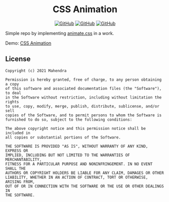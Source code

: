 <!-- markdownlint-disable MD033 MD041 -->

<div align="center">

# CSS Animation
<a href="https://github.com/hendrasob/CSS-Animation/search?l=html"><img src="https://img.shields.io/badge/HTML5-E34F26?style=for-the-badge&logo=html5&logoColor=white" alt="GitHub" /></a>
<a href="https://github.com/hendrasob/CSS-Animation/search?l=css"><img src="https://img.shields.io/badge/CSS3-1572B6?style=for-the-badge&logo=css3&logoColor=white" alt="GitHub" /></a>
<a href="https://github.com/hendrasob/CSS-Animation/search?l=javascript"><img src="https://img.shields.io/badge/JavaScript-F7DF1E?style=for-the-badge&logo=javascript&logoColor=black" alt="GitHub" /></a>

</div>

Simple repo by implementing [animate.css](https://animate.style) in a work.

Demo: [CSS Animation](https://hendrasob.github.io/CSS-Animation)

## License

```
Copyright (c) 2021 Mahendra

Permission is hereby granted, free of charge, to any person obtaining a copy
of this software and associated documentation files (the "Software"), to deal
in the Software without restriction, including without limitation the rights
to use, copy, modify, merge, publish, distribute, sublicense, and/or sell
copies of the Software, and to permit persons to whom the Software is
furnished to do so, subject to the following conditions:

The above copyright notice and this permission notice shall be included in
all copies or substantial portions of the Software.

THE SOFTWARE IS PROVIDED "AS IS", WITHOUT WARRANTY OF ANY KIND, EXPRESS OR
IMPLIED, INCLUDING BUT NOT LIMITED TO THE WARRANTIES OF MERCHANTABILITY,
FITNESS FOR A PARTICULAR PURPOSE AND NONINFRINGEMENT. IN NO EVENT SHALL THE
AUTHORS OR COPYRIGHT HOLDERS BE LIABLE FOR ANY CLAIM, DAMAGES OR OTHER
LIABILITY, WHETHER IN AN ACTION OF CONTRACT, TORT OR OTHERWISE, ARISING FROM,
OUT OF OR IN CONNECTION WITH THE SOFTWARE OR THE USE OR OTHER DEALINGS IN
THE SOFTWARE.
```
